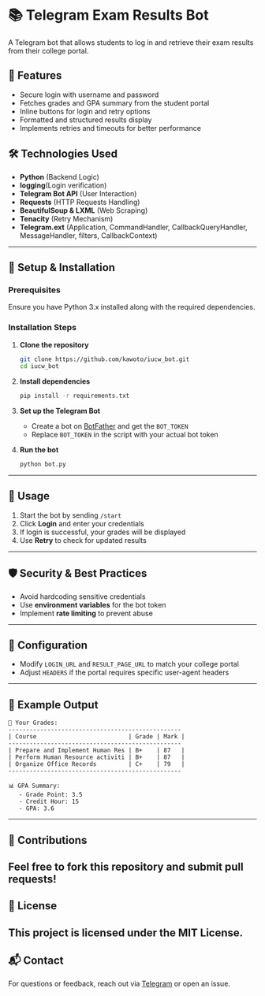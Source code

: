 # 📚 Telegram Exam Results Bot

A Telegram bot that allows students to log in and retrieve their exam results from their college portal.

## 🚀 Features
- Secure login with username and password
- Fetches grades and GPA summary from the student portal
- Inline buttons for login and retry options
- Formatted and structured results display
- Implements retries and timeouts for better performance

## 🛠️ Technologies Used
- **Python** (Backend Logic)
- **logging**(Login verification)
- **Telegram Bot API** (User Interaction)
- **Requests** (HTTP Requests Handling)
- **BeautifulSoup & LXML** (Web Scraping)
- **Tenacity** (Retry Mechanism)
- **Telegram.ext** (Application, CommandHandler, CallbackQueryHandler, MessageHandler, filters, CallbackContext)

---

## 📌 Setup & Installation
### Prerequisites
Ensure you have Python 3.x installed along with the required dependencies.

### Installation Steps
1. **Clone the repository**
   ```sh
   git clone https://github.com/kawoto/iucw_bot.git
   cd iucw_bot
   ```

2. **Install dependencies**
   ```sh
   pip install -r requirements.txt
   ```

3. **Set up the Telegram Bot**
   - Create a bot on [BotFather](https://t.me/BotFather) and get the `BOT_TOKEN`
   - Replace `BOT_TOKEN` in the script with your actual bot token

4. **Run the bot**
   ```sh
   python bot.py
   ```

---

## 📝 Usage
1. Start the bot by sending `/start`
2. Click **Login** and enter your credentials
3. If login is successful, your grades will be displayed
4. Use **Retry** to check for updated results

---

## 🛡 Security & Best Practices
- Avoid hardcoding sensitive credentials
- Use **environment variables** for the bot token
- Implement **rate limiting** to prevent abuse

---

## 🔧 Configuration
- Modify `LOGIN_URL` and `RESULT_PAGE_URL` to match your college portal
- Adjust `HEADERS` if the portal requires specific user-agent headers

---

## 📌 Example Output
```
📖 Your Grades:
-------------------------------------------------
| Course                          | Grade | Mark |
-------------------------------------------------
| Prepare and Implement Human Res | B+    | 87   |
| Perform Human Resource activiti | B+    | 87   |
| Organize Office Records         | C+    | 79   |
-------------------------------------------------

📊 GPA Summary:
   - Grade Point: 3.5
   - Credit Hour: 15
   - GPA: 3.6
```
---
## 🤝 Contributions
Feel free to fork this repository and submit pull requests!
---
## 📜 License
This project is licensed under the MIT License.
---
## 📬 Contact
For questions or feedback, reach out via [Telegram](https://t.me/kawoto) or open an issue.

